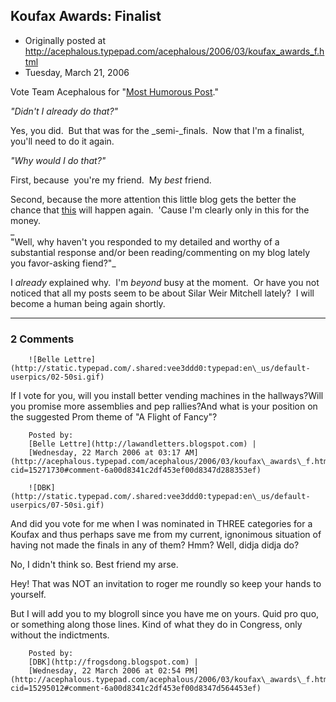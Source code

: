 ## Koufax Awards: Finalist

 * Originally posted at http://acephalous.typepad.com/acephalous/2006/03/koufax_awards_f.html
 * Tuesday, March 21, 2006



Vote Team Acephalous for "[Most Humorous Post](http://wampum.wabanaki.net/vault/2006/03/002518.html#comments)."  

_"Didn't I already do that?"_

Yes, you did.  But that was for the _semi-_finals.  Now that I'm a finalist, you'll need to do it again.

_"Why would I do that?"_

First, because  you're my friend.  My _best_ friend.  

Second, because the more attention this little blog gets the better the chance that [this](http://acephalous.typepad.com/acephalous/2006/03/quick\_hits.html) will happen again.  'Cause I'm clearly only in this for the money.  
_  
"Well, why haven't you responded to my detailed and worthy of a substantial response and/or been reading/commenting on my blog lately you favor-asking fiend?"_

I _already_ explained why.  I'm _beyond_ busy at the moment.  Or have you not noticed that all my posts seem to be about Silar Weir Mitchell lately?  I will become a human being again shortly.

		

* * *

### 2 Comments 

		

                
[]()

	

		![Belle Lettre](http://static.typepad.com/.shared:vee3ddd0:typepad:en\_us/default-userpics/02-50si.gif)
	

	

		

If I vote for you, will you install better vending machines in the hallways?Will you promise more assemblies and pep rallies?And what is your position on the suggested Prom theme of "A Flight of Fancy"?

	

		Posted by:
		[Belle Lettre](http://lawandletters.blogspot.com) |
		[Wednesday, 22 March 2006 at 03:17 AM](http://acephalous.typepad.com/acephalous/2006/03/koufax\_awards\_f.html?cid=15271730#comment-6a00d8341c2df453ef00d8347d288353ef)

[]()

	

		![DBK](http://static.typepad.com/.shared:vee3ddd0:typepad:en\_us/default-userpics/07-50si.gif)
	

	

		

And did you vote for me when I was nominated in THREE categories for a Koufax and thus perhaps save me from my current, ignonimous situation of having not made the finals in any of them?  Hmm?  Well, didja didja do?

No, I didn't think so.  Best friend my arse.

Hey!  That was NOT an invitation to roger me roundly so keep your hands to yourself.

But I will add you to my blogroll since you have me on yours.  Quid pro quo, or something along those lines.  Kind of what they do in Congress, only without the indictments.

	

		Posted by:
		[DBK](http://frogsdong.blogspot.com) |
		[Wednesday, 22 March 2006 at 02:54 PM](http://acephalous.typepad.com/acephalous/2006/03/koufax\_awards\_f.html?cid=15295012#comment-6a00d8341c2df453ef00d8347d564453ef)

		

        